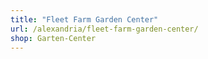 ```yaml
---
title: "Fleet Farm Garden Center"
url: /alexandria/fleet-farm-garden-center/
shop: Garten-Center
---
```


